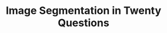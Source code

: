 ﻿---
title: "Image Segmentation in Twenty Questions"
collection: publications
permalink: /publication/2015-rupprecht2015image
year: 2015
venue: 'Proceedings of the IEEE Conference on Computer Vision and Pattern Recognition'
authors: 'Rupprecht, Christian and Peter, Loic and Navab, Nassir'
paperurl: 'http://openaccess.thecvf.com/content_cvpr_2015/papers/Rupprecht_Image_Segmentation_in_2015_CVPR_paper.pdf'
bibtex: "@inproceedings{rupprecht2015image,\n    author = \"Rupprecht, Christian and Peter, Loic and Navab, Nassir\",\n    title = \"Image Segmentation in Twenty Questions\",\n    booktitle = \"Proceedings of the IEEE Conference on Computer Vision and Pattern Recognition\",\n    pages = \"3314--3322\",\n    year = \"2015\"\n}\n"
---